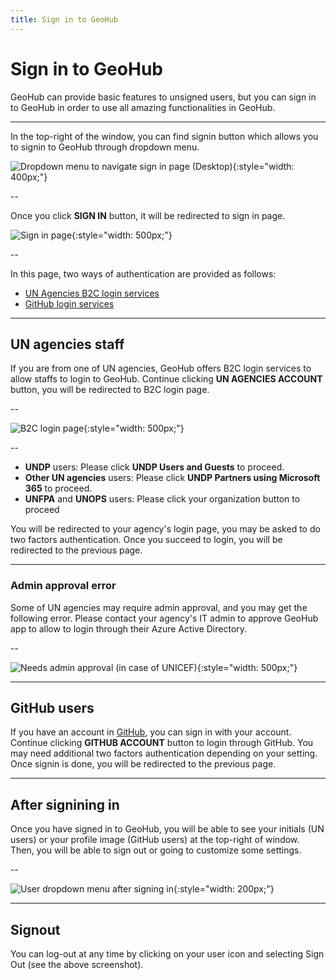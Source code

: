 ```yaml
---
title: Sign in to GeoHub
---
```


# Sign in to GeoHub

GeoHub can provide basic features to unsigned users, but you can sign in to GeoHub in order to use all amazing functionalities in GeoHub.

---

In the top-right of the window, you can find signin button which allows you to signin to GeoHub through dropdown menu.

![Dropdown menu to navigate sign in page (Desktop)](../assets/get-started/signin_1.png){:style="width: 400px;"}

--

Once you click **SIGN IN** button, it will be redirected to sign in page.

![Sign in page](../assets/get-started/signin_2.png){:style="width: 500px;"}

--

In this page, two ways of authentication are provided as follows:

- [UN Agencies B2C login services](#un-agencies-staff)
- [GitHub login services](#github-users)

---

## UN agencies staff

If you are from one of UN agencies, GeoHub offers B2C login services to allow staffs to login to GeoHub. Continue clicking **UN AGENCIES ACCOUNT** button, you will be redirected to B2C login page.

--

![B2C login page](../assets/get-started/signin_3.png){:style="width: 500px;"}

--

- **UNDP** users: Please click **UNDP Users and Guests** to proceed.
- **Other UN agencies** users: Please click **UNDP Partners using Microsoft 365** to proceed.
- **UNFPA** and **UNOPS** users: Please click your organization button to proceed

You will be redirected to your agency's login page, you may be asked to do two factors authentication. Once you succeed to login, you will be redirected to the previous page.

---

### Admin approval error

Some of UN agencies may require admin approval, and you may get the following error. Please contact your agency's IT admin to approve GeoHub app to allow to login through their Azure Active Directory.

--

![Needs admin approval (in case of UNICEF)](../assets/get-started/signin_4.png){:style="width: 500px;"}

---

## GitHub users

If you have an account in [GitHub](https://github.com/), you can sign in with your account. Continue clicking **GITHUB ACCOUNT** button to login through GitHub. You may need additional two factors authentication depending on your setting. Once signin is done, you will be redirected to the previous page.

---

## After signining in

Once you have signed in to GeoHub, you will be able to see your initials (UN users) or your profile image (GitHub users) at the top-right of window. Then, you will be able to sign out or going to customize some settings.

--

![User dropdown menu after signing in](../assets/get-started/signin_5.png){:style="width: 200px;"}

---

## Signout

You can log-out at any time by clicking on your user icon and selecting Sign Out (see the above screenshot).

